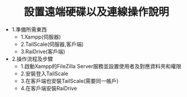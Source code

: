 # <div align="center">設置遠端硬碟以及連線操作說明</div>
 - 1.準備所需東西
   - 1.Xampp(伺服器)
   - 2.TailScale(伺服器,客戶端)
   - 3.RaiDrive(客戶端)
 - 2.操作流程及步驟
   - 1.啟動Xampp的FileZilla Server服務並設置使用者及對應資料夾和權限
   - 2.安裝登入TailScale
   - 3.在客戶端也安裝TailScale(需要同一帳戶)
   - 4.在客戶端安裝RaiDrive